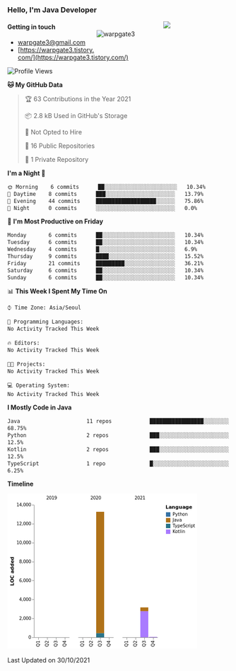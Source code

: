### Hello, I'm Java Developer

<img width="30%" align="right" src="https://github-readme-stats.vercel.app/api?username=warpgate3&show_icons=true&&hide_title=true&count_private=true" />
<img width="30%" style="margin:20px 0;" align="right" src="https://github-readme-stats.vercel.app/api/top-langs/?username=warpgate3&langs_count=5" alt="warpgate3" />
 


#### Getting in touch

* [warpgate3@gmail.com](mailto:warpgate3@gmail.com)
* [https://warpgate3.tistory.com/](https://warpgate3.tistory.com/)


<!--
**hantsy/hantsy** is a ✨ _special_ ✨ repository because its `README.md` (this file) appears on your GitHub profile.

Here are some ideas to get you started:

- 🔭 I’m currently working on ...
- 🌱 I’m currently learning ...
- 👯 I’m looking to collaborate on ...
- 🤔 I’m looking for help with ...
- 💬 Ask me about ...
- 📫 How to reach me: ...
- 😄 Pronouns: ...
- ⚡ Fun fact: ...
-->

<!--START_SECTION:waka-->
![Profile Views](http://img.shields.io/badge/Profile%20Views-0-blue)

**🐱 My GitHub Data** 

> 🏆 63 Contributions in the Year 2021
 > 
> 📦 2.8 kB Used in GitHub's Storage 
 > 
> 🚫 Not Opted to Hire
 > 
> 📜 16 Public Repositories 
 > 
> 🔑 1 Private Repository 
 > 
**I'm a Night 🦉** 

```text
🌞 Morning    6 commits      ██░░░░░░░░░░░░░░░░░░░░░░░   10.34% 
🌆 Daytime    8 commits      ███░░░░░░░░░░░░░░░░░░░░░░   13.79% 
🌃 Evening    44 commits     ███████████████████░░░░░░   75.86% 
🌙 Night      0 commits      ░░░░░░░░░░░░░░░░░░░░░░░░░   0.0%

```
📅 **I'm Most Productive on Friday** 

```text
Monday       6 commits      ██░░░░░░░░░░░░░░░░░░░░░░░   10.34% 
Tuesday      6 commits      ██░░░░░░░░░░░░░░░░░░░░░░░   10.34% 
Wednesday    4 commits      █░░░░░░░░░░░░░░░░░░░░░░░░   6.9% 
Thursday     9 commits      ████░░░░░░░░░░░░░░░░░░░░░   15.52% 
Friday       21 commits     █████████░░░░░░░░░░░░░░░░   36.21% 
Saturday     6 commits      ██░░░░░░░░░░░░░░░░░░░░░░░   10.34% 
Sunday       6 commits      ██░░░░░░░░░░░░░░░░░░░░░░░   10.34%

```


📊 **This Week I Spent My Time On** 

```text
⌚︎ Time Zone: Asia/Seoul

💬 Programming Languages: 
No Activity Tracked This Week

🔥 Editors: 
No Activity Tracked This Week

🐱‍💻 Projects: 
No Activity Tracked This Week

💻 Operating System: 
No Activity Tracked This Week

```

**I Mostly Code in Java** 

```text
Java                     11 repos            █████████████████░░░░░░░░   68.75% 
Python                   2 repos             ███░░░░░░░░░░░░░░░░░░░░░░   12.5% 
Kotlin                   2 repos             ███░░░░░░░░░░░░░░░░░░░░░░   12.5% 
TypeScript               1 repo              █░░░░░░░░░░░░░░░░░░░░░░░░   6.25%

```


**Timeline**

![Chart not found](https://raw.githubusercontent.com/warpgate3/warpgate3/main/charts/bar_graph.png) 


 Last Updated on 30/10/2021
<!--END_SECTION:waka-->
